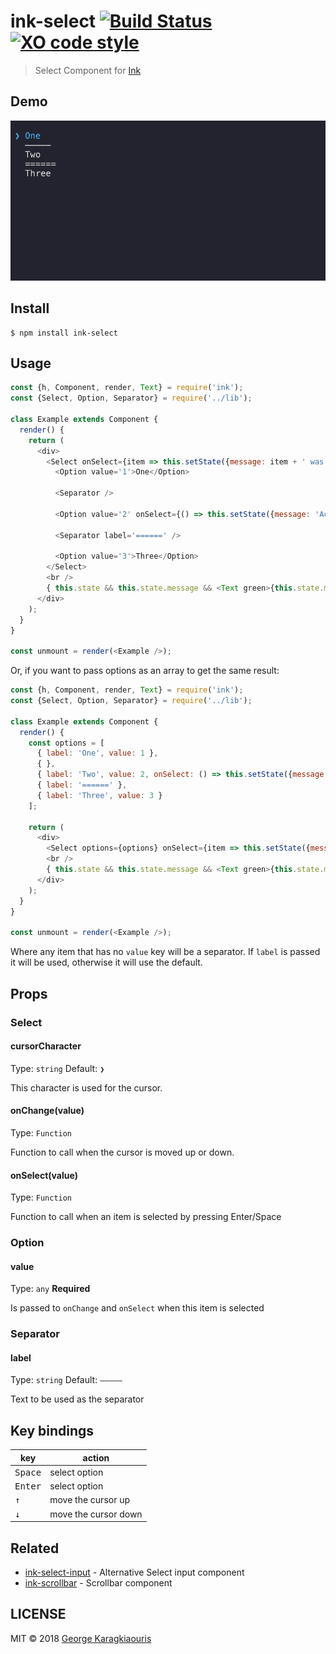 # ink-select [![Build Status](https://travis-ci.org/karaggeorge/ink-select.svg?branch=master)](https://travis-ci.org/karaggeorge/ink-select) [![XO code style](https://img.shields.io/badge/code_style-XO-5ed9c7.svg)](https://github.com/sindresorhus/xo)

> Select Component for [Ink](https://github.com/vadimdemedes/ink)

Demo
---

![Demo Image](./media/demo.gif)

Install
---

```
$ npm install ink-select
```

Usage
---

```js
const {h, Component, render, Text} = require('ink');
const {Select, Option, Separator} = require('../lib');

class Example extends Component {
  render() {
    return (
      <div>
        <Select onSelect={item => this.setState({message: item + ' was selected'})}>
          <Option value='1'>One</Option>

          <Separator />

          <Option value='2' onSelect={() => this.setState({message: 'Action for Two'})}>Two</Option>

          <Separator label='======' />

          <Option value='3'>Three</Option>
        </Select>
        <br />
        { this.state && this.state.message && <Text green>{this.state.message}</Text>}
      </div>
    );
  }
}

const unmount = render(<Example />);
```

Or, if you want to pass options as an array to get the same result:
```js
const {h, Component, render, Text} = require('ink');
const {Select, Option, Separator} = require('../lib');

class Example extends Component {
  render() {
    const options = [
      { label: 'One', value: 1 },
      { },
      { label: 'Two', value: 2, onSelect: () => this.setState({message: 'Action for Two'})},
      { label: '======' },
      { label: 'Three', value: 3 }
    ];

    return (
      <div>
        <Select options={options} onSelect={item => this.setState({message: item + ' was selected'})}/>
        <br />
        { this.state && this.state.message && <Text green>{this.state.message}</Text>}
      </div>
    );
  }
}

const unmount = render(<Example />);
```

Where any item that has no `value` key will be a separator. If `label` is passed it will be used, otherwise it will use the default.

## Props

### Select

#### cursorCharacter

Type: `string`
Default: `❯`

This character is used for the cursor.

#### onChange(value)

Type: `Function`

Function to call when the cursor is moved up or down.

#### onSelect(value)

Type: `Function`

Function to call when an item is selected by pressing Enter/Space

### Option

#### value

Type: `any`
**Required**

Is passed to `onChange` and `onSelect` when this item is selected

### Separator

#### label

Type: `string`
Default: `—————`

Text to be used as the separator

Key bindings
---

| key              | action               |
|------------------|----------------------|
| <kbd>Space</kbd> | select option        |
| <kbd>Enter</kbd> | select option        |
| <kbd>↑</kbd>     | move the cursor up   |
| <kbd>↓</kbd>     | move the cursor down |

Related
---
- [ink-select-input](https://github.com/vadimdemedes/ink-select-input) - Alternative Select input component
- [ink-scrollbar](https://github.com/karaggeorge/ink-scrollbar) - Scrollbar component

LICENSE
---

MIT © 2018 [George Karagkiaouris](https://github.com/karaggeorge)
